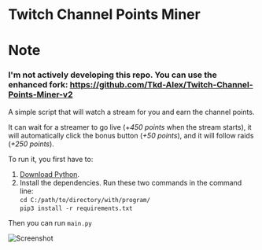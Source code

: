# Twitch Channel Points Miner

# Note
### I'm not actively developing this repo. You can use the enhanced fork: https://github.com/Tkd-Alex/Twitch-Channel-Points-Miner-v2

A simple script that will watch a stream for you and earn the channel points.

It can wait for a streamer to go live (+_450 points_ when the stream starts),
it will automatically click the bonus button (_+50 points_),
and it will follow raids (_+250 points_).

To run it, you first have to:

1) [Download Python](https://www.python.org/downloads/).
2) Install the dependencies. Run these two commands in the command line:<br>
`cd C:/path/to/directory/with/program/`<br>
`pip3 install -r requirements.txt`<br>


Then you can run `main.py`

![Screenshot](https://user-images.githubusercontent.com/55288842/96374655-8f233c00-117c-11eb-8c02-b2ba0d0d5962.png)

